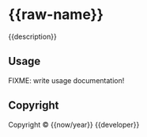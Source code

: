 # {{raw-name}}

{{description}}


## Usage

FIXME: write usage documentation!


## Copyright

Copyright © {{now/year}} {{developer}}
